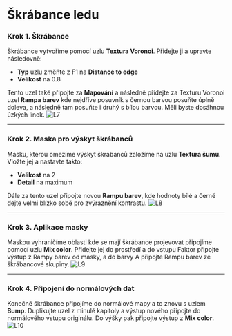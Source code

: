 # Škrábance ledu
### Krok 1. Škrábance
Škrábance vytvoříme pomocí uzlu **Textura Voronoi**. Přidejte ji a upravte následovně:
- **Typ** uzlu změňte z F1 na **Distance to edge**
- **Velikost** na 0.8

Tento uzel také připojte za **Mapování** a následně přidejte za Texturu Voronoi uzel **Rampa barev** kde nejdříve posuvník s černou barvou posuňte úplně doleva, a následně tam posuňte i druhý s bílou barvou. Měli byste dosáhnou úzkých linek.
![L7](https://github.com/user-attachments/assets/a1552d82-abb2-4eb4-a2ba-e42eaab81ddf)

---
### Krok 2. Maska pro výskyt škrábanců
Masku, kterou omezíme výskyt škrábanců založíme na uzlu **Textura šumu**. Vložte jej a nastavte takto:
- **Velikost** na 2
- **Detail** na maximum

Dále za tento uzel připojte novou **Rampu barev**, kde hodnoty bílé a černé dejte velmi blízko sobě pro zvýraznění kontrastu.
![L8](https://github.com/user-attachments/assets/cd3cbbb3-1782-4f8c-ba4c-12e16f484862)

---
### Krok 3. Aplikace masky
Maskou vyhraničíme oblasti kde se mají škrábance projevovat připojíme pomocí uzlu **Mix color**. Přidejte jej do prostředí a do vstupu Faktor připojte výstup z Rampy barev od masky, a do barvy A připojte Rampu barev ze škrábancové skupiny.
![L9](https://github.com/user-attachments/assets/78791ba7-69eb-40f1-8337-5f8086931820)

---
### Krok 4. Připojení do normálových dat
Konečně škrábance připojíme do normálové mapy a to znovu s uzlem **Bump**. Duplikujte uzel z minulé kapitoly a výstup nového připojte do normálového vstupu originálu. Do výšky pak připojte výstup z **Mix color**.
![L10](https://github.com/user-attachments/assets/183f192b-3af4-4fbf-bfdd-a79d031a8871)
